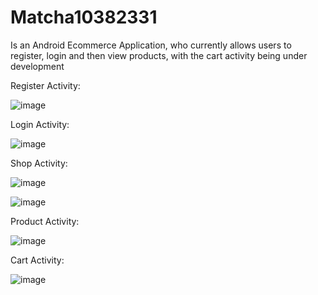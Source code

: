 # Matcha10382331
Is an Android Ecommerce Application, who currently allows users to register, login and then view products, with the cart activity being under development

Register Activity:


![image](https://user-images.githubusercontent.com/38048710/77675850-c8505080-6f8d-11ea-8ee4-b657ff380755.png)

Login Activity:


![image](https://user-images.githubusercontent.com/38048710/77675993-fcc40c80-6f8d-11ea-94ea-77659bb9eb34.png)

Shop Activity:


![image](https://user-images.githubusercontent.com/38048710/77676058-12393680-6f8e-11ea-9ae3-f5200763ce14.png)

![image](https://user-images.githubusercontent.com/38048710/77676110-241ad980-6f8e-11ea-97ac-c4f5adfe9698.png)

Product Activity:


![image](https://user-images.githubusercontent.com/38048710/77676151-3563e600-6f8e-11ea-97d6-4d642ff0077f.png)

Cart Activity:


![image](https://user-images.githubusercontent.com/38048710/77676186-41e83e80-6f8e-11ea-9287-56adcd33f21f.png)


